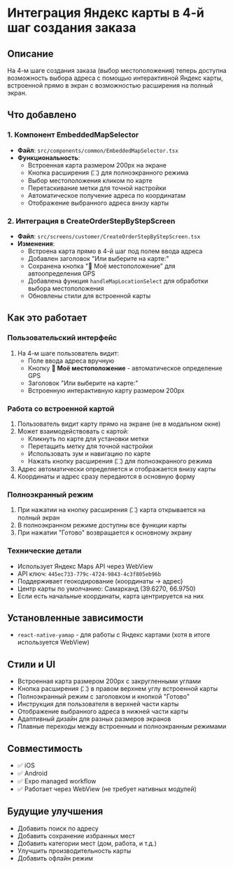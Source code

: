 # Интеграция Яндекс карты в 4-й шаг создания заказа

## Описание
На 4-м шаге создания заказа (выбор местоположения) теперь доступна возможность выбора адреса с помощью интерактивной Яндекс карты, встроенной прямо в экран с возможностью расширения на полный экран.

## Что добавлено

### 1. Компонент EmbeddedMapSelector
- **Файл**: `src/components/common/EmbeddedMapSelector.tsx`
- **Функциональность**:
  - Встроенная карта размером 200px на экране
  - Кнопка расширения (⛶) для полноэкранного режима
  - Выбор местоположения кликом по карте
  - Перетаскивание метки для точной настройки
  - Автоматическое получение адреса по координатам
  - Отображение выбранного адреса внизу карты

### 2. Интеграция в CreateOrderStepByStepScreen
- **Файл**: `src/screens/customer/CreateOrderStepByStepScreen.tsx`
- **Изменения**:
  - Встроена карта прямо в 4-й шаг под полем ввода адреса
  - Добавлен заголовок "Или выберите на карте:"
  - Сохранена кнопка "📍 Моё местоположение" для автоопределения GPS
  - Добавлена функция `handleMapLocationSelect` для обработки выбора местоположения
  - Обновлены стили для встроенной карты

## Как это работает

### Пользовательский интерфейс
1. На 4-м шаге пользователь видит:
   - Поле ввода адреса вручную
   - Кнопку **📍 Моё местоположение** - автоматическое определение GPS
   - Заголовок "Или выберите на карте:"
   - Встроенную интерактивную карту размером 200px

### Работа со встроенной картой
1. Пользователь видит карту прямо на экране (не в модальном окне)
2. Может взаимодействовать с картой:
   - Кликнуть по карте для установки метки
   - Перетащить метку для точной настройки
   - Использовать зум и навигацию по карте
   - Нажать кнопку расширения (⛶) для полноэкранного режима
3. Адрес автоматически определяется и отображается внизу карты
4. Координаты и адрес сразу передаются в основную форму

### Полноэкранный режим
1. При нажатии на кнопку расширения (⛶) карта открывается на полный экран
2. В полноэкранном режиме доступны все функции карты
3. При нажатии "Готово" возвращается к основному экрану

### Технические детали
- Использует Яндекс Maps API через WebView
- API ключ: `445ec733-779c-4724-9843-4c3f805eb96b`
- Поддерживает геокодирование (координаты → адрес)
- Центр карты по умолчанию: Самарканд (39.6270, 66.9750)
- Если есть начальные координаты, карта центрируется на них

## Установленные зависимости
- `react-native-yamap` - для работы с Яндекс картами (хотя в итоге используется WebView)

## Стили и UI
- Встроенная карта размером 200px с закругленными углами
- Кнопка расширения (⛶) в правом верхнем углу встроенной карты
- Полноэкранный режим с заголовком и кнопкой "Готово"
- Инструкция для пользователя в верхней части карты
- Отображение выбранного адреса в нижней части карты
- Адаптивный дизайн для разных размеров экранов
- Плавные переходы между встроенным и полноэкранным режимами

## Совместимость
- ✅ iOS
- ✅ Android
- ✅ Expo managed workflow
- ✅ Работает через WebView (не требует нативных модулей)

## Будущие улучшения
- Добавить поиск по адресу
- Добавить сохранение избранных мест
- Добавить категории мест (дом, работа, и т.д.)
- Улучшить производительность карты
- Добавить офлайн режим
